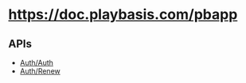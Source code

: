 # https://doc.playbasis.com/pbapp

## APIs
* [Auth/Auth](Auth_Auth.md)
* [Auth/Renew](Auth_Renew.md)
